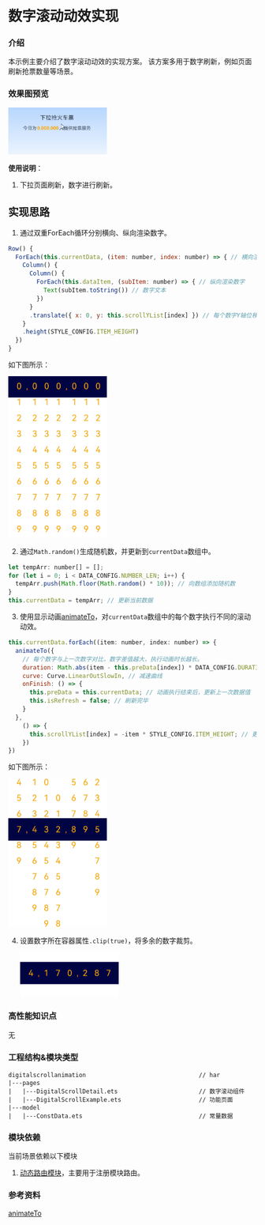 # 数字滚动动效实现

### 介绍

本示例主要介绍了数字滚动动效的实现方案。 该方案多用于数字刷新，例如页面刷新抢票数量等场景。

### 效果图预览

<img src="../../product/entry/src/main/resources/base/media/number_scroll.gif" width="200">

**使用说明**：

1. 下拉页面刷新，数字进行刷新。

## 实现思路
1. 通过双重ForEach循环分别横向、纵向渲染数字。

```javascript
Row() {
  ForEach(this.currentData, (item: number, index: number) => { // 横向渲染数字
    Column() {
      Column() {
        ForEach(this.dataItem, (subItem: number) => { // 纵向渲染数字
          Text(subItem.toString()) // 数字文本
        })
      }
      .translate({ x: 0, y: this.scrollYList[index] }) // 每个数字Y轴位移
    }
    .height(STYLE_CONFIG.ITEM_HEIGHT)
  })
}
```


如下图所示：

<img src="src/main/resources/base/media/img_1.png" width="200px">

2. 通过`Math.random()`生成随机数，并更新到`currentData`数组中。

```javascript
let tempArr: number[] = [];
for (let i = 0; i < DATA_CONFIG.NUMBER_LEN; i++) {
  tempArr.push(Math.floor(Math.random() * 10)); // 向数组添加随机数
}
this.currentData = tempArr; // 更新当前数据
```
3. 使用显示动画[animateTo](https://developer.huawei.com/consumer/cn/doc/harmonyos-references/ts-explicit-animation-0000001774121350)，对`currentData`数组中的每个数字执行不同的滚动动效。

```javascript
this.currentData.forEach((item: number, index: number) => {
  animateTo({
    // 每个数字与上一次数字对比，数字差值越大，执行动画时长越长。
    duration: Math.abs(item - this.preData[index]) * DATA_CONFIG.DURATION_TIME,
    curve: Curve.LinearOutSlowIn, // 减速曲线
    onFinish: () => {
      this.preData = this.currentData; // 动画执行结束后，更新上一次数据值
      this.isRefresh = false; // 刷新完毕
    }
  },
    () => {
      this.scrollYList[index] = -item * STYLE_CONFIG.ITEM_HEIGHT; // 更新每个数字Y轴偏移量
    })
})
```

   如下图所示：

   <img src="src/main/resources/base/media/img_2.png" width="200px">

   4. 设置数字所在容器属性`.clip(true)`，将多余的数字裁剪。
   
      <img src="src/main/resources/base/media/img_3.png" width="200px">


### 高性能知识点

无

### 工程结构&模块类型

   ```
   digitalscrollanimation                                // har
   |---pages
   |   |---DigitalScrollDetail.ets                       // 数字滚动组件 
   |   |---DigitalScrollExample.ets                      // 功能页面 
   |---model
   |   |---ConstData.ets                                 // 常量数据 
   ```

### 模块依赖
当前场景依赖以下模块
1. [动态路由模块](../routermodule/src/main/ets/router/DynamicsRouter.ets)，主要用于注册模块路由。
### 参考资料
[animateTo](https://developer.huawei.com/consumer/cn/doc/harmonyos-references/ts-explicit-animation-0000001774121350)